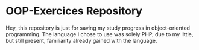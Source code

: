 # OOP-Exercices Repository

Hey, this repository is just for saving my study progress in object-oriented programming. 
The language I chose to use was solely PHP, due to my little, but still present, familiarity already gained with the language.
